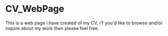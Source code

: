 # CV_WebPage

This is a web page i have created of my CV, i'f you'd like to browse and/or inquire about my work then please feel free.
